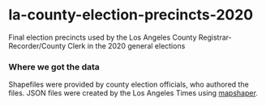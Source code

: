 # la-county-election-precincts-2020

Final election precincts used by the Los Angeles County Registrar-Recorder/County Clerk in the 2020 general elections

### Where we got the data

Shapefiles were provided by county election officials, who authored the files. JSON files were created by the Los Angeles Times using [mapshaper](https://github.com/mbloch/mapshaper).
